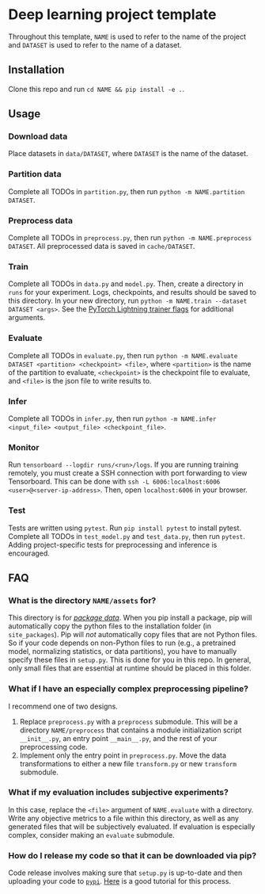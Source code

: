 # Deep learning project template

Throughout this template, `NAME` is used to refer to the name of the project
and `DATASET` is used to refer to the name of a dataset.


## Installation

Clone this repo and run `cd NAME && pip install -e .`.

## Usage

### Download data

Place datasets in `data/DATASET`, where `DATASET` is the name of the dataset.


### Partition data

Complete all TODOs in `partition.py`, then run `python -m NAME.partition
DATASET`.


### Preprocess data

Complete all TODOs in `preprocess.py`, then run `python -m NAME.preprocess
DATASET`. All preprocessed data is saved in `cache/DATASET`.


### Train

Complete all TODOs in `data.py` and `model.py`. Then, create a directory in
`runs` for your experiment. Logs, checkpoints, and results should be saved to
this directory. In your new directory, run `python -m NAME.train --dataset
DATASET <args>`. See the [PyTorch Lightning trainer flags](https://pytorch-lightning.readthedocs.io/en/stable/trainer.html#trainer-flags)
for additional arguments.


### Evaluate

Complete all TODOs in `evaluate.py`, then run `python -m NAME.evaluate DATASET
<partition> <checkpoint> <file>`, where `<partition>` is the name of the
partition to evaluate, `<checkpoint>` is the checkpoint file to evaluate, and
`<file>` is the json file to write results to.


### Infer

Complete all TODOs in `infer.py`, then run `python -m NAME.infer
<input_file> <output_file> <checkpoint_file>`.


### Monitor

Run `tensorboard --logdir runs/<run>/logs`. If you are running training
remotely, you must create a SSH connection with port forwarding to view
Tensorboard. This can be done with `ssh -L 6006:localhost:6006
<user>@<server-ip-address>`. Then, open `localhost:6006` in your browser.


### Test

Tests are written using `pytest`. Run `pip install pytest` to install pytest.
Complete all TODOs in `test_model.py` and `test_data.py`, then run `pytest`.
Adding project-specific tests for preprocessing and inference is encouraged.


## FAQ

### What is the directory `NAME/assets` for?

This directory is for
[_package data_](https://packaging.python.org/guides/distributing-packages-using-setuptools/#package-data).
When you pip install a package, pip will
automatically copy the python files to the installation folder (in
`site_packages`). Pip will _not_ automatically copy files that are not Python
files. So if your code depends on non-Python files to run (e.g., a pretrained
model, normalizing statistics, or data partitions), you have to manually
specify these files in `setup.py`. This is done for you in this repo. In
general, only small files that are essential at runtime should be placed in
this folder.


### What if I have an especially complex preprocessing pipeline?

I recommend one of two designs.
1. Replace `preprocess.py` with a `preprocess` submodule. This will
be a directory `NAME/preprocess` that contains a module initialization script
`__init__.py`, an entry point `__main__.py`, and the rest of your preprocessing
code.
2. Implement only the entry point in `preprocess.py`. Move the data
transformations to either a new file `transform.py` or new `transform`
submodule.


### What if my evaluation includes subjective experiments?

In this case, replace the `<file>` argument of `NAME.evaluate` with a
directory. Write any objective metrics to a file within this directory, as well
as any generated files that will be subjectively evaluated. If evaluation
is especially complex, consider making an `evaluate` submodule.


### How do I release my code so that it can be downloaded via pip?

Code release involves making sure that `setup.py` is up-to-date and then
uploading your code to [`pypi`](https://www.pypi.org).
[Here](https://packaging.python.org/tutorials/packaging-projects/) is a good
tutorial for this process.
